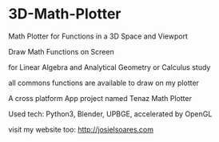 # 3D-Math-Plotter
Math Plotter for Functions in a 3D Space and Viewport

Draw Math Functions on Screen

for Linear Algebra and Analytical Geometry or Calculus study

all commons functions are available to draw on my plotter

A cross platform App project named Tenaz Math Plotter

Used tech: Python3, Blender, UPBGE, accelerated by OpenGL

visit my website too: http://josielsoares.com
